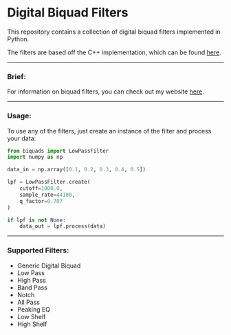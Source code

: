 # Digital Biquad Filters

This repository contains a collection of digital biquad filters implemented in
Python.

The filters are based off the C++ implementation, which can be found [here](https://github.com/alex-parisi/biquad-filters/tree/main/cpp).

---

### Brief:

For information on biquad filters, you can check out my
website [here](https://atparisi.com/html/digitalBiquadFilter.html).

---

### Usage:

To use any of the filters, just create an instance of the filter and process 
your data:

```python
from biquads import LowPassFilter
import numpy as np

data_in = np.array([0.1, 0.2, 0.3, 0.4, 0.5])

lpf = LowPassFilter.create(
    cutoff=1000.0,
    sample_rate=44100,
    q_factor=0.707
)

if lpf is not None:
    data_out = lpf.process(data)
```

---

### Supported Filters:

- Generic Digital Biquad
- Low Pass
- High Pass
- Band Pass
- Notch
- All Pass
- Peaking EQ
- Low Shelf
- High Shelf
